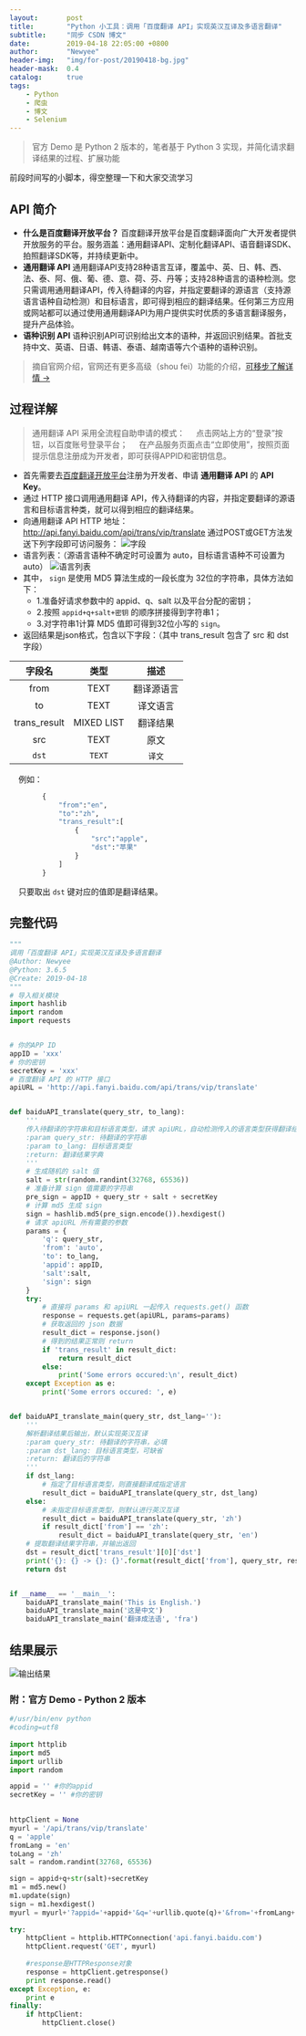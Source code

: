 ```yaml
---
layout:       post
title:        "Python 小工具：调用「百度翻译 API」实现英汉互译及多语言翻译"
subtitle:     "同步 CSDN 博文"
date:         2019-04-18 22:05:00 +0800
author:       "Newyee"
header-img:   "img/for-post/20190418-bg.jpg"
header-mask:  0.4
catalog:      true
tags:
    - Python
    - 爬虫
    - 博文
    - Selenium
---
```


>官方 Demo 是 Python 2 版本的，笔者基于 Python 3 实现，并简化请求翻译结果的过程、扩展功能

前段时间写的小脚本，得空整理一下和大家交流学习

## API 简介
- **什么是百度翻译开放平台？**
百度翻译开放平台是百度翻译面向广大开发者提供开放服务的平台。服务涵盖：通用翻译API、定制化翻译API、语音翻译SDK、拍照翻译SDK等，并持续更新中。
- **通用翻译 API**
通用翻译API支持28种语言互译，覆盖中、英、日、韩、西、法、泰、阿、俄、葡、德、意、荷、芬、丹等；支持28种语言的语种检测。您只需调用通用翻译API，传入待翻译的内容，并指定要翻译的源语言（支持源语言语种自动检测）和目标语言，即可得到相应的翻译结果。任何第三方应用或网站都可以通过使用通用翻译API为用户提供实时优质的多语言翻译服务，提升产品体验。
- **语种识别 API**
语种识别API可识别给出文本的语种，并返回识别结果。首批支持中文、英语、日语、韩语、泰语、越南语等六个语种的语种识别。
>摘自官网介绍，官网还有更多高级（shou fei）功能的介绍，[可移步了解详情 &rarr; ](http://api.fanyi.baidu.com/api/trans/product/apidoc/)

## 过程详解
> 通用翻译 API 采用全流程自助申请的模式：
> &nbsp; &nbsp; 点击网站上方的“登录”按钮，以百度账号登录平台；
> &nbsp; &nbsp; 在产品服务页面点击“立即使用”，按照页面提示信息注册成为开发者，即可获得APPID和密钥信息。

- 首先需要去[百度翻译开放平台](http://api.fanyi.baidu.com/api/trans/product/index)注册为开发者、申请 **通用翻译 API** 的 **API Key**。
- 通过 HTTP 接口调用通用翻译 API，传入待翻译的内容，并指定要翻译的源语言和目标语言种类，就可以得到相应的翻译结果。
- 向通用翻译 API HTTP 地址：http://api.fanyi.baidu.com/api/trans/vip/translate 通过POST或GET方法发送下列字段即可访问服务：
![字段](https://img-blog.csdnimg.cn/20190418153608239.png)
- 语言列表：（源语言语种不确定时可设置为 auto，目标语言语种不可设置为 auto）
![语言列表](https://img-blog.csdnimg.cn/20190418160439888.png)
- 其中， `sign` 是使用 MD5 算法生成的一段长度为 32位的字符串，具体方法如下：
  - 1.准备好请求参数中的 appid、q、salt 以及平台分配的密钥；
  - 2.按照 `appid+q+salt+密钥` 的顺序拼接得到字符串1；
  - 3.对字符串1计算 MD5 值即可得到32位小写的 `sign`。
- 返回结果是json格式，包含以下字段：（其中 trans_result 包含了 src 和 dst 字段）

| 字段名       | 类型         | 描述        |
|:-----------:|:-------------:|:-------------:|
| from| TEXT| 翻译源语言
| to| TEXT| 译文语言
| trans_result| MIXED LIST| 翻译结果
| src| TEXT| 原文
| `dst`| `TEXT`| `译文`

&nbsp; &nbsp; 例如：
```python
		{
		    "from":"en",
		    "to":"zh",
		    "trans_result":[
		        {
		            "src":"apple",
		            "dst":"苹果"
		        }
		    ]
		}
```
&nbsp; &nbsp; 只要取出 `dst` 键对应的值即是翻译结果。

## 完整代码
```python
"""
调用「百度翻译 API」实现英汉互译及多语言翻译
@Author: Newyee
@Python: 3.6.5
@Create: 2019-04-18
"""
# 导入相关模块
import hashlib
import random
import requests


# 你的APP ID
appID = 'xxx'
# 你的密钥
secretKey = 'xxx'
# 百度翻译 API 的 HTTP 接口
apiURL = 'http://api.fanyi.baidu.com/api/trans/vip/translate'


def baiduAPI_translate(query_str, to_lang):
    '''
    传入待翻译的字符串和目标语言类型，请求 apiURL，自动检测传入的语言类型获得翻译结果
    :param query_str: 待翻译的字符串
    :param to_lang: 目标语言类型
    :return: 翻译结果字典
    '''
    # 生成随机的 salt 值
    salt = str(random.randint(32768, 65536))
    # 准备计算 sign 值需要的字符串
    pre_sign = appID + query_str + salt + secretKey
    # 计算 md5 生成 sign
    sign = hashlib.md5(pre_sign.encode()).hexdigest()
    # 请求 apiURL 所有需要的参数
    params = {
        'q': query_str,
        'from': 'auto',
        'to': to_lang,
        'appid': appID,
        'salt':salt,
        'sign': sign
    }
    try:
        # 直接将 params 和 apiURL 一起传入 requests.get() 函数
        response = requests.get(apiURL, params=params)
        # 获取返回的 json 数据
        result_dict = response.json()
        # 得到的结果正常则 return
        if 'trans_result' in result_dict:
            return result_dict
        else:
            print('Some errors occured:\n', result_dict)
    except Exception as e:
        print('Some errors occured: ', e)


def baiduAPI_translate_main(query_str, dst_lang=''):
    '''
    解析翻译结果后输出，默认实现英汉互译
    :param query_str: 待翻译的字符串，必填
    :param dst_lang: 目标语言类型，可缺省
    :return: 翻译后的字符串
    '''
    if dst_lang:
        # 指定了目标语言类型，则直接翻译成指定语言
        result_dict = baiduAPI_translate(query_str, dst_lang)
    else:
        # 未指定目标语言类型，则默认进行英汉互译
        result_dict = baiduAPI_translate(query_str, 'zh')
        if result_dict['from'] == 'zh':
            result_dict = baiduAPI_translate(query_str, 'en')
    # 提取翻译结果字符串，并输出返回
    dst = result_dict['trans_result'][0]['dst']
    print('{}: {} -> {}: {}'.format(result_dict['from'], query_str, result_dict['to'], dst))
    return dst


if __name__ == '__main__':
    baiduAPI_translate_main('This is English.')
    baiduAPI_translate_main('这是中文')
    baiduAPI_translate_main('翻译成法语', 'fra')

```
## 结果展示
![输出结果](https://img-blog.csdnimg.cn/20190418172950330.png)

###  附：官方 Demo - Python 2 版本
```python
#/usr/bin/env python
#coding=utf8
 
import httplib
import md5
import urllib
import random

appid = '' #你的appid
secretKey = '' #你的密钥

 
httpClient = None
myurl = '/api/trans/vip/translate'
q = 'apple'
fromLang = 'en'
toLang = 'zh'
salt = random.randint(32768, 65536)

sign = appid+q+str(salt)+secretKey
m1 = md5.new()
m1.update(sign)
sign = m1.hexdigest()
myurl = myurl+'?appid='+appid+'&q='+urllib.quote(q)+'&from='+fromLang+'&to='+toLang+'&salt='+str(salt)+'&sign='+sign
 
try:
    httpClient = httplib.HTTPConnection('api.fanyi.baidu.com')
    httpClient.request('GET', myurl)
 
    #response是HTTPResponse对象
    response = httpClient.getresponse()
    print response.read()
except Exception, e:
    print e
finally:
    if httpClient:
        httpClient.close()
```


